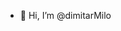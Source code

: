 - 👋 Hi, I’m @dimitarMilo

<!---
dimitarMilo/dimitarMilo is a ✨ special ✨ repository because its `README.md` (this file) appears on your GitHub profile.
You can click the Preview link to take a look at your changes.
--->
